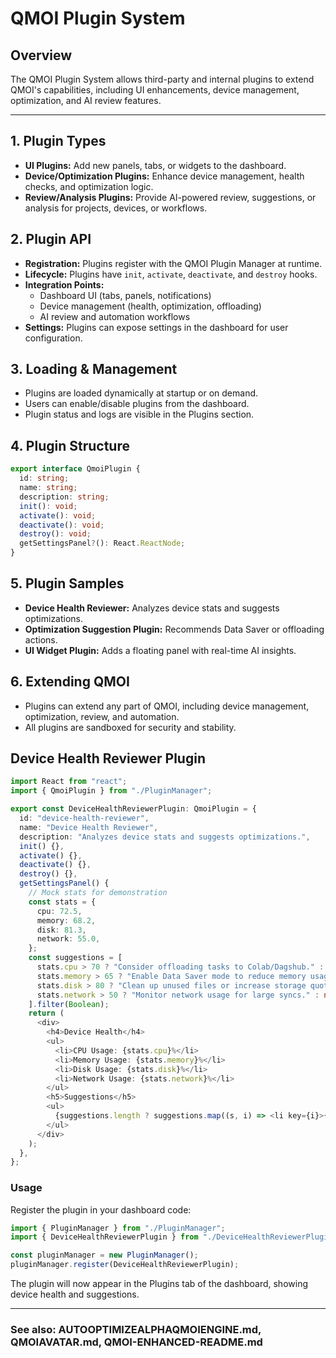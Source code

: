 # QMOI Plugin System

## Overview
The QMOI Plugin System allows third-party and internal plugins to extend QMOI's capabilities, including UI enhancements, device management, optimization, and AI review features.

---

## 1. Plugin Types
- **UI Plugins:** Add new panels, tabs, or widgets to the dashboard.
- **Device/Optimization Plugins:** Enhance device management, health checks, and optimization logic.
- **Review/Analysis Plugins:** Provide AI-powered review, suggestions, or analysis for projects, devices, or workflows.

## 2. Plugin API
- **Registration:** Plugins register with the QMOI Plugin Manager at runtime.
- **Lifecycle:** Plugins have `init`, `activate`, `deactivate`, and `destroy` hooks.
- **Integration Points:**
  - Dashboard UI (tabs, panels, notifications)
  - Device management (health, optimization, offloading)
  - AI review and automation workflows
- **Settings:** Plugins can expose settings in the dashboard for user configuration.

## 3. Loading & Management
- Plugins are loaded dynamically at startup or on demand.
- Users can enable/disable plugins from the dashboard.
- Plugin status and logs are visible in the Plugins section.


## 4. Plugin Structure
```ts
export interface QmoiPlugin {
  id: string;
  name: string;
  description: string;
  init(): void;
  activate(): void;
  deactivate(): void;
  destroy(): void;
  getSettingsPanel?(): React.ReactNode;
}
```


## 5. Plugin Samples
- **Device Health Reviewer:** Analyzes device stats and suggests optimizations.
- **Optimization Suggestion Plugin:** Recommends Data Saver or offloading actions.
- **UI Widget Plugin:** Adds a floating panel with real-time AI insights.

## 6. Extending QMOI
- Plugins can extend any part of QMOI, including device management, optimization, review, and automation.
- All plugins are sandboxed for security and stability.


## Device Health Reviewer Plugin

```ts
import React from "react";
import { QmoiPlugin } from "./PluginManager";

export const DeviceHealthReviewerPlugin: QmoiPlugin = {
  id: "device-health-reviewer",
  name: "Device Health Reviewer",
  description: "Analyzes device stats and suggests optimizations.",
  init() {},
  activate() {},
  deactivate() {},
  destroy() {},
  getSettingsPanel() {
    // Mock stats for demonstration
    const stats = {
      cpu: 72.5,
      memory: 68.2,
      disk: 81.3,
      network: 55.0,
    };
    const suggestions = [
      stats.cpu > 70 ? "Consider offloading tasks to Colab/Dagshub." : null,
      stats.memory > 65 ? "Enable Data Saver mode to reduce memory usage." : null,
      stats.disk > 80 ? "Clean up unused files or increase storage quota." : null,
      stats.network > 50 ? "Monitor network usage for large syncs." : null,
    ].filter(Boolean);
    return (
      <div>
        <h4>Device Health</h4>
        <ul>
          <li>CPU Usage: {stats.cpu}%</li>
          <li>Memory Usage: {stats.memory}%</li>
          <li>Disk Usage: {stats.disk}%</li>
          <li>Network Usage: {stats.network}%</li>
        </ul>
        <h5>Suggestions</h5>
        <ul>
          {suggestions.length ? suggestions.map((s, i) => <li key={i}>{s}</li>) : <li>No issues detected.</li>}
        </ul>
      </div>
    );
  },
};
```

### Usage

Register the plugin in your dashboard code:

```ts
import { PluginManager } from "./PluginManager";
import { DeviceHealthReviewerPlugin } from "./DeviceHealthReviewerPlugin";

const pluginManager = new PluginManager();
pluginManager.register(DeviceHealthReviewerPlugin);
```

The plugin will now appear in the Plugins tab of the dashboard, showing device health and suggestions.

---

### See also: AUTOOPTIMIZEALPHAQMOIENGINE.md, QMOIAVATAR.md, QMOI-ENHANCED-README.md 